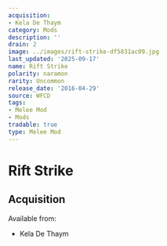```yaml
---
acquisition:
- Kela De Thaym
category: Mods
description: ''
drain: 2
image: ../images/rift-strike-df5831ac09.jpg
last_updated: '2025-09-17'
name: Rift Strike
polarity: naramon
rarity: Uncommon
release_date: '2016-04-29'
source: WFCD
tags:
- Melee Mod
- Mods
tradable: true
type: Melee Mod
---
```


# Rift Strike

## Acquisition

Available from:
- Kela De Thaym

